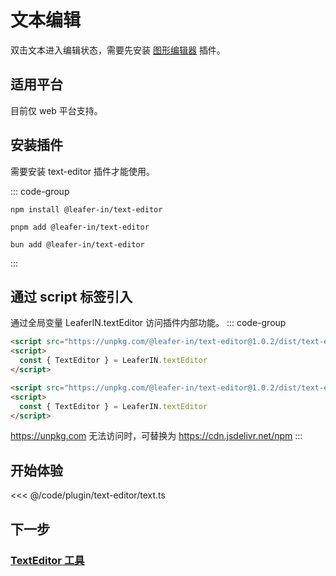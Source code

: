 <script setup>
import Case from '/component/Case.vue'
</script>

# 文本编辑

双击文本进入编辑状态，需要先安装 [图形编辑器](/plugin/in/editor/index.md) 插件。

<case name="TextEditor"  count=6 height=160></case>

<!-- ## beta 版 公测插件 (本周会随新版本完全开放)

目前该插件仅供公测用户体验使用、参与测试。

稳定后会开放给大众使用，可通过 [发电](/sponsor/charge.md) 获得 公测资格。 -->

## 适用平台

目前仅 web 平台支持。

## 安装插件

需要安装 text-editor 插件才能使用。

::: code-group

```sh[npm]
npm install @leafer-in/text-editor
```

```sh[pnpm]
pnpm add @leafer-in/text-editor
```

```sh[bun]
bun add @leafer-in/text-editor
```

:::

## 通过 script 标签引入

通过全局变量 LeaferIN.textEditor 访问插件内部功能。
::: code-group

```html [text-editor.min]
<script src="https://unpkg.com/@leafer-in/text-editor@1.0.2/dist/text-editor.min.js"></script>
<script>
  const { TextEditor } = LeaferIN.textEditor
</script>
```

```html [text-editor]
<script src="https://unpkg.com/@leafer-in/text-editor@1.0.2/dist/text-editor.js"></script>
<script>
  const { TextEditor } = LeaferIN.textEditor
</script>
```

https://unpkg.com 无法访问时，可替换为 https://cdn.jsdelivr.net/npm
:::

## 开始体验

<case name="TextEditor" index=3 count=1 height=160></case>

<<< @/code/plugin/text-editor/text.ts

## 下一步

### [TextEditor 工具](./TextEditor.md)
